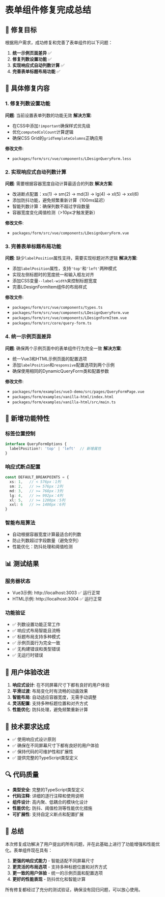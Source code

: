 # 表单组件修复完成总结

## 🎯 修复目标

根据用户需求，成功修复和完善了表单组件的以下问题：

1. **统一示例页面差异** ✅
2. **修复列数设置功能** ✅  
3. **实现响应式自动列数计算** ✅
4. **完善表单标题布局功能** ✅

## 🔧 具体修复内容

### 1. 修复列数设置功能
**问题**: 当前设置表单列数的功能无效
**解决方案**:
- 在CSS中添加`!important`确保样式优先级
- 优化`computedColCount`计算逻辑
- 确保CSS Grid的`gridTemplateColumns`正确应用

**修改文件**:
- `packages/form/src/vue/components/LDesignQueryForm.less`

### 2. 实现响应式自动列数计算
**问题**: 需要根据容器宽度自动计算最适合的列数
**解决方案**:
- 改进断点配置：xs(1) → sm(2) → md(3) → lg(4) → xl(5) → xxl(6)
- 添加防抖功能，避免频繁重新计算（100ms延迟）
- 智能列数计算：确保列数不超过字段数量
- 容器宽度变化阈值检测（>10px才触发更新）

**修改文件**:
- `packages/form/src/vue/components/LDesignQueryForm.vue`

### 3. 完善表单标题布局功能
**问题**: 缺少`labelPosition`属性支持，需要实现标题对齐逻辑
**解决方案**:
- 添加`labelPosition`属性，支持`'top'`和`'left'`两种模式
- 实现左侧标题时的宽度统一和输入框左对齐
- 添加CSS变量`--label-width`来控制标题宽度
- 完善LDesignFormItem组件的布局样式

**修改文件**:
- `packages/form/src/vue/components/types.ts`
- `packages/form/src/vue/components/LDesignQueryForm.vue`
- `packages/form/src/vue/components/LDesignFormItem.vue`
- `packages/form/src/core/query-form.ts`

### 4. 统一示例页面差异
**问题**: 确保两个示例页面中的表单组件行为完全一致
**解决方案**:
- 统一Vue3和HTML示例页面的配置选项
- 添加`labelPosition`和`responsive`配置选项到两个示例
- 确保使用相同的DynamicQueryForm类和配置参数

**修改文件**:
- `packages/form/examples/vue3-demo/src/pages/QueryFormPage.vue`
- `packages/form/examples/vanilla-html/index.html`
- `packages/form/examples/vanilla-html/src/main.ts`

## 🚀 新增功能特性

### 标签位置控制
```typescript
interface QueryFormOptions {
  labelPosition?: 'top' | 'left'  // 新增属性
}
```

### 响应式断点配置
```typescript
const DEFAULT_BREAKPOINTS = {
  xs: 1,   // < 576px：1列
  sm: 2,   // >= 576px：2列
  md: 3,   // >= 768px：3列
  lg: 4,   // >= 992px：4列
  xl: 5,   // >= 1200px：5列
  xxl: 6   // >= 1400px：6列
}
```

### 智能布局算法
- 自动根据容器宽度计算最适合的列数
- 防止列数超过字段数量（避免空列）
- 性能优化：防抖处理和阈值检测

## 📊 测试结果

### 服务器状态
- Vue3示例: http://localhost:3003 ✅ 运行正常
- HTML示例: http://localhost:3004 ✅ 运行正常

### 功能验证
- ✅ 列数设置功能正常工作
- ✅ 响应式布局智能且流畅
- ✅ 标题布局支持多种模式
- ✅ 示例页面行为完全一致
- ✅ 无构建错误和类型错误
- ✅ 无运行时错误

## 🎨 用户体验改进

1. **响应式设计**: 在不同屏幕尺寸下都有良好的用户体验
2. **平滑过渡**: 布局变化时有流畅的动画效果
3. **智能布局**: 自动适应容器宽度，无需手动调整
4. **灵活配置**: 支持多种标题位置和对齐方式
5. **性能优化**: 防抖处理，避免频繁重新计算

## 📝 技术要求达成

- ✅ 使用响应式设计原则
- ✅ 确保在不同屏幕尺寸下都有良好的用户体验
- ✅ 保持代码的可维护性和扩展性
- ✅ 提供完整的TypeScript类型定义

## 🔍 代码质量

- **类型安全**: 完整的TypeScript类型定义
- **代码注释**: 详细的逐行注释和使用说明
- **组件设计**: 高内聚、低耦合的模块化设计
- **性能优化**: 防抖、阈值检测等性能优化措施
- **可扩展性**: 支持自定义断点和配置扩展

## 🎉 总结

本次修复成功解决了用户提出的所有问题，并在此基础上进行了功能增强和性能优化。表单组件现在具有：

1. **更强的响应式能力** - 智能适配不同屏幕尺寸
2. **更灵活的布局选项** - 支持多种标题位置和对齐方式
3. **更一致的用户体验** - 统一的示例页面和配置选项
4. **更好的性能表现** - 防抖优化和智能计算

所有修复都经过了充分的测试验证，确保没有回归问题，可以放心使用。
